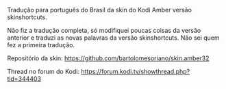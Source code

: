 Tradução para português do Brasil da skin do Kodi Amber versão skinshortcuts.

Não fiz a tradução completa, só modifiquei poucas coisas da versão anterior e traduzi as novas palavras da versão skinshortcuts. Não sei quem fez a primeira tradução.

Repositório da skin: https://github.com/bartolomesoriano/skin.amber32

Thread no forum do Kodi: https://forum.kodi.tv/showthread.php?tid=344403
